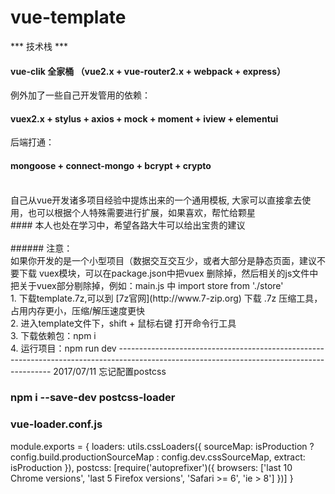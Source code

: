 # vue-template
*** 技术栈 ***
</br>
#### vue-clik 全家桶 （vue2.x + vue-router2.x + webpack + express）
例外加了一些自己开发管用的依赖：
#### vuex2.x + stylus + axios + mock + moment + iview + elementui
后端打通：
#### mongoose + connect-mongo + bcrypt + crypto
</br>
自己从vue开发诸多项目经验中提炼出来的一个通用模板, 大家可以直接拿去使用，也可以根据个人特殊需要进行扩展，如果喜欢，帮忙给颗星 
</br>
#### 本人也处在学习中，希望各路大牛可以给出宝贵的建议
</br>
</br>
###### 注意：
</br>
如果你开发的是一个小型项目（数据交互交互少，或者大部分是静态页面，建议不要下载 vuex模块，可以在package.json中把vuex 删除掉，然后相关的js文件中 把关于vuex部分剔除掉，例如：main.js 中 import store from './store' 
</br>
1. 下载template.7z,可以到 [7z官网](http://www.7-zip.org) 下载 .7z 压缩工具，占用内存更小，压缩/解压速度更快
</br>
2. 进入template文件下，shift + 鼠标右键 打开命令行工具
</br>
3. 下载依赖包：npm i
</br>
4. 运行项目：npm run dev
-------------------------------------------------------------------------------------------------------------------------------------------
2017/07/11
忘记配置postcss

### npm i --save-dev postcss-loader

### vue-loader.conf.js
module.exports = {
  loaders: utils.cssLoaders({
    sourceMap: isProduction
      ? config.build.productionSourceMap
      : config.dev.cssSourceMap,
    extract: isProduction
  }),
  postcss: [require('autoprefixer')({ browsers: ['last 10 Chrome versions', 'last 5 Firefox versions', 'Safari >= 6', 'ie > 8'] })]
}
